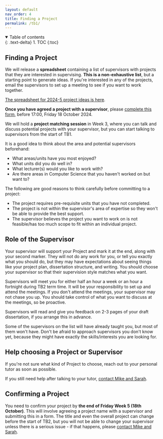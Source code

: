 ```yaml
---
layout: default
nav_order: 4
title: Finding a Project
permalink: /tb1/
---
```



<details open markdown="block">
<summary>
Table of contents
</summary>
{: .text-delta}
1. TOC
{:toc}
</details>


## Finding a Project

We will release a **spreadsheet** containing a list of supervisors with projects that they are interested in supervising. **This is a non-exhaustive list**, but a starting point to generate ideas.  If you're interested in any of the projects, email the supervisors to set up a meeting to see if you want to work together.  

[The spreadsheet for 2024-5 project ideas is here](https://uob-my.sharepoint.com/:x:/g/personal/fz19826_bristol_ac_uk/ESYKQgOA6MdCsfNr39lHq3EBKwArGEpOKmuXcMnjjfT3sQ?e=4qhnuf).  

**Once you have agreed a project with a supervisor**, please [complete this form](https://forms.office.com/e/dMycuMNQiz), before 17:00, Friday 18 October 2024.

We will hold a **project matching session** in Week 3, where you can talk and discuss potential projects with your supervisor, but you can start talking to supervisors from the start of TB1.


It is a good idea to think about the area and potential supervisors beforehand:

* What areas/units have you most enjoyed?
* What units did you do well in?
* What lecturer(s) would you like to work with?
* Are there areas in Computer Science that you haven't worked on but want to?

The following are good reasons to think carefully before committing to a project:

* The project requires pre-requisite units that you have not completed.
* The project is not within the supervisor's area of expertise so they won't be able to provide the best support.
* The supervisor believes the project you want to work on is not feasible/has too much scope to fit within an individual project.


## Role of the Supervisor

Your supervisor will support your Project and mark it at the end, along with your second marker. They will not do any work for you, or tell you exactly what you should do, but they may have expectations about seeing things like your project plan, dissertation structure, and writing. You should choose your supervisor so that their supervision style matches what you want.

Supervisors will meet you for either half an hour a week or an hour a fortnight during TB2 term time.  It will be your responsibility to set up and attend the meetings. If you don't attend the meetings, your supervisor may not chase you up. You should take control of what you want to discuss at the meetings, so be proactive.  

Supervisors will read and give you feedback on 2-3 pages of your draft dissertation, if you arrange this in advance. 

Some of the supervisors on the list will have already taught you, but most of them won't have.  Don't be afraid to approach supervisors you don't know yet, because they might have exactly the skills/interests you are looking for.  

## Help choosing a Project or Supervisor

If you're not sure what kind of Project to choose, reach out to your personal tutor as soon as possible.  

If you still need help after talking to your tutor, [contact Mike and Sarah](/contact).


## Confirming a Project

You need to confirm your project by  **the end of Friday Week 5 (18th October)**. This will involve agreeing a project name with a supervisor and submitting this in a form. The title and even the overall project can change before the start of TB2, but you will not be able to change your supervisor unless there is a serious issue - if that happens, please [contact Mike and Sarah](/contact).
